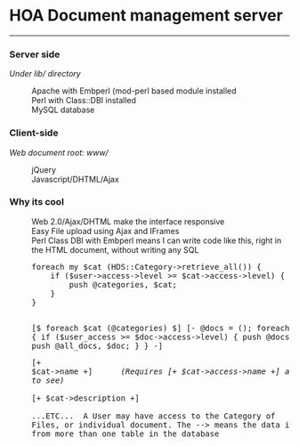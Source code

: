 <h1>HOA Document management server</h1>

<hr/>

<h3>Server side</h3>
<i>Under lib/ directory</i>
<dl>
<dd>Apache with Embperl (mod-perl based module installed
<dd>Perl with Class::DBI installed
<dd>MySQL database
</dl>

<h3>Client-side</h3>
<i>Web document root: www/</i>
<dl>
<dd>jQuery
<dd>Javascript/DHTML/Ajax
</dl>


<h3>Why its cool</h3>
<dl>
<dd>Web 2.0/Ajax/DHTML make the interface responsive
<dd>Easy File upload using Ajax and IFrames
<dd>Perl Class DBI with Embperl means I can write code like this, right in the HTML document, without writing any SQL
<block><pre>
foreach my $cat (HDS::Category->retrieve_all()) {
	if ($user->access->level >= $cat->access->level) {
		push @categories, $cat;
	}
}

[$ foreach $cat (@categories) $]
	[- 
	@docs = ();
	foreach $doc ($cat->documents()) {
		if ($user_access >= $doc->access->level) {
			push @docs, $doc;
			push @all_docs, $doc;
		}
	}
	-]
	<div class="category_header">[+ $cat->name +] &nbsp;&nbsp;&nbsp;&nbsp;&nbsp;<i>(Requires [+ $cat->access->name +] access to see)</i></div>
	<div class="category_body">[+ $cat->description +]
	<table class="document_management" id="document_list_[+ $cat->id +]">
...ETC...
</pre>
</block>
A User may have access to the Category of Files, or individual document.
    The --&gt; means the data is retrieved from more than one table in the database
</dd>
</dl>
